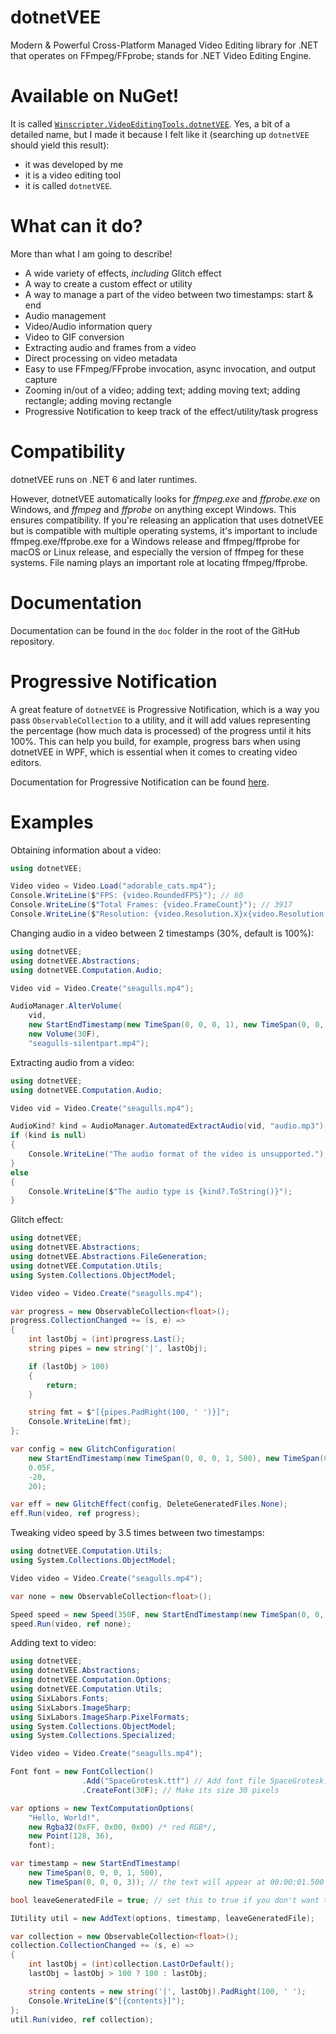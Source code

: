 # dotnetVEE
Modern &amp; Powerful Cross-Platform Managed Video Editing library for .NET that operates on FFmpeg/FFprobe; stands for .NET Video Editing Engine.

# Available on NuGet!
It is called [`Winscripter.VideoEditingTools.dotnetVEE`](https://www.nuget.org/packages/Winscripter.VideoEditingTools.dotnetVEE). Yes, a bit of a detailed name, but I made it because I felt like it (searching up `dotnetVEE` should yield this result):
- it was developed by me
- it is a video editing tool
- it is called `dotnetVEE`.

# What can it do?
More than what I am going to describe!
- A wide variety of effects, *including* Glitch effect
- A way to create a custom effect or utility
- A way to manage a part of the video between two timestamps: start &amp; end
- Audio management
- Video/Audio information query
- Video to GIF conversion
- Extracting audio and frames from a video
- Direct processing on video metadata
- Easy to use FFmpeg/FFprobe invocation, async invocation, and output capture
- Zooming in/out of a video; adding text; adding moving text; adding rectangle; adding moving rectangle
- Progressive Notification to keep track of the effect/utility/task progress

# Compatibility
dotnetVEE runs on .NET 6 and later runtimes.

However, dotnetVEE automatically looks for *ffmpeg.exe* and *ffprobe.exe* on Windows, and *ffmpeg* and *ffprobe* on anything
except Windows. This ensures compatibility. If you're releasing an application that uses dotnetVEE but is compatible with
multiple operating systems, it's important to include ffmpeg.exe/ffprobe.exe for a Windows release and ffmpeg/ffprobe for
macOS or Linux release, and especially the version of ffmpeg for these systems. File naming plays an important role at locating
ffmpeg/ffprobe.

# Documentation
Documentation can be found in the `doc` folder in the root of the GitHub repository.

# Progressive Notification
A great feature of `dotnetVEE` is Progressive Notification, which is a way you pass `ObservableCollection`
to a utility, and it will add values representing the percentage (how much data is processed) of the progress
until it hits 100%. This can help you build, for example, progress bars when using dotnetVEE in WPF, which is
essential when it comes to creating video editors.

Documentation for Progressive Notification can be found [here](https://github.com/winscripter/dotnetVEE/blob/main/doc/6.%20Progressive%20Notification.md).

# Examples
Obtaining information about a video:
```cs
using dotnetVEE;

Video video = Video.Load("adorable_cats.mp4");
Console.WriteLine($"FPS: {video.RoundedFPS}"); // 60
Console.WriteLine($"Total Frames: {video.FrameCount}"); // 3917
Console.WriteLine($"Resolution: {video.Resolution.X}x{video.Resolution.Y}"); // 1920x1080
```

Changing audio in a video between 2 timestamps (30%, default is 100%):
```cs
using dotnetVEE;
using dotnetVEE.Abstractions;
using dotnetVEE.Computation.Audio;

Video vid = Video.Create("seagulls.mp4");

AudioManager.AlterVolume(
    vid,
    new StartEndTimestamp(new TimeSpan(0, 0, 0, 1), new TimeSpan(0, 0, 0, 6)),
    new Volume(30F),
    "seagulls-silentpart.mp4");
```

Extracting audio from a video:
```cs
using dotnetVEE;
using dotnetVEE.Computation.Audio;

Video vid = Video.Create("seagulls.mp4");

AudioKind? kind = AudioManager.AutomatedExtractAudio(vid, "audio.mp3");
if (kind is null)
{
    Console.WriteLine("The audio format of the video is unsupported.");
}
else
{
    Console.WriteLine($"The audio type is {kind?.ToString()}");
}
```

Glitch effect:
```cs
using dotnetVEE;
using dotnetVEE.Abstractions;
using dotnetVEE.Abstractions.FileGeneration;
using dotnetVEE.Computation.Utils;
using System.Collections.ObjectModel;

Video video = Video.Create("seagulls.mp4");

var progress = new ObservableCollection<float>();
progress.CollectionChanged += (s, e) =>
{
    int lastObj = (int)progress.Last();
    string pipes = new string('|', lastObj);

    if (lastObj > 100)
    {
        return;
    }

    string fmt = $"[{pipes.PadRight(100, ' ')}]";
    Console.WriteLine(fmt);
};

var config = new GlitchConfiguration(
    new StartEndTimestamp(new TimeSpan(0, 0, 0, 1, 500), new TimeSpan(0, 0, 0, 3)),
    0.05F,
    -20,
    20);

var eff = new GlitchEffect(config, DeleteGeneratedFiles.None);
eff.Run(video, ref progress);
```

Tweaking video speed by 3.5 times between two timestamps:
```cs
using dotnetVEE.Computation.Utils;
using System.Collections.ObjectModel;

Video video = Video.Create("seagulls.mp4");

var none = new ObservableCollection<float>();

Speed speed = new Speed(350F, new StartEndTimestamp(new TimeSpan(0, 0, 0, 1, 500), new TimeSpan(0, 0, 0, 7, 500)));
speed.Run(video, ref none);
```

Adding text to video:
```cs
using dotnetVEE;
using dotnetVEE.Abstractions;
using dotnetVEE.Computation.Options;
using dotnetVEE.Computation.Utils;
using SixLabors.Fonts;
using SixLabors.ImageSharp;
using SixLabors.ImageSharp.PixelFormats;
using System.Collections.ObjectModel;
using System.Collections.Specialized;

Video video = Video.Create("seagulls.mp4");

Font font = new FontCollection()
                .Add("SpaceGrotesk.ttf") // Add font file SpaceGrotesk.ttf- does not require the font to be installed
                .CreateFont(30F); // Make its size 30 pixels

var options = new TextComputationOptions(
    "Hello, World!",
    new Rgba32(0xFF, 0x00, 0x00) /* red RGB*/,
    new Point(128, 36),
    font);

var timestamp = new StartEndTimestamp(
    new TimeSpan(0, 0, 0, 1, 500),
    new TimeSpan(0, 0, 0, 3)); // the text will appear at 00:00:01.500 and will vanish at 00:00:03.000

bool leaveGeneratedFile = true; // set this to true if you don't want the original video to be overwrtiten.

IUtility util = new AddText(options, timestamp, leaveGeneratedFile);

var collection = new ObservableCollection<float>();
collection.CollectionChanged += (s, e) =>
{
    int lastObj = (int)collection.LastOrDefault();
    lastObj = lastObj > 100 ? 100 : lastObj;

    string contents = new string('|', lastObj).PadRight(100, ' ');
    Console.WriteLine($"[{contents}]");
};
util.Run(video, ref collection);
```
